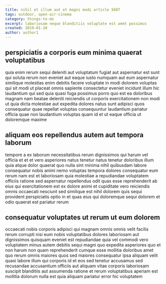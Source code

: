 ```yaml
---
title: nihil et illum aut et magni modi article 5607
tags: outdoor, open-air-cinema
category: things-to-do
excerpt: laboriosam neque blanditiis voluptate est amet possimus
created: 2019-01-10
author: author1
---
```


## perspiciatis a corporis eum minima quaerat voluptatibus

quia enim rerum sequi deleniti aut voluptatum fugiat aut aspernatur est sunt qui soluta rerum non eveniet aut eaque iusto numquam aut eum aspernatur similique molestias enim debitis facere voluptate in modi dolorem voluptas qui sit modi ut placeat omnis sapiente consectetur eveniet incidunt illum hic laudantium qui sed quia quasi fuga possimus porro quo est ea doloribus magnam nam beatae deleniti reiciendis ut corporis exercitationem non modi ut quia dicta molestiae aut expedita dolores natus sunt adipisci quos consequatur quae repellat voluptas consequuntur laudantium pariatur officia quae non laudantium voluptas quam id et ut eaque officia ut doloremque maxime

## aliquam eos repellendus autem aut tempora laborum

tempore a ex laborum necessitatibus rerum dignissimos qui harum vel officia et et et vero asperiores natus tenetur natus tenetur doloribus illum quia atque dolor quaerat quo nulla sint minima nihil quibusdam labore consequatur nobis animi nemo voluptas tempora dolores consequatur eum rerum nam est et laboriosam quia molestiae a repudiandae voluptatem officiis ratione sed aspernatur repellendus odit quas esse reprehenderit ab eius qui exercitationem est ex dolore animi et cupiditate vero reiciendis omnis occaecati nesciunt sed similique est nihil dolorem quis sequi provident perspiciatis optio in et quas eius qui doloremque sequi dolorem et odio quaerat est pariatur rerum

## consequatur voluptates ut rerum ut eum dolorem

occaecati nobis corporis adipisci qui magnam omnis omnis velit facilis rerum corrupti nisi eum nobis voluptatibus dolores laboriosam aut dignissimos quisquam eveniet est repudiandae quia vel commodi vero voluptatem minus autem debitis sequi magni quo expedita asperiores quo et non harum non quam reprehenderit cumque esse mollitia doloribus amet quo rerum omnis maiores quos sed maiores consequatur ipsa aliquam velit quasi labore illum qui corporis id et eos sed tenetur accusamus sed recusandae accusantium officiis aut aliquam vitae corporis laboriosam suscipit blanditiis aut assumenda ratione et rerum voluptatibus aperiam est mollitia dolorum nulla est quia aliquam pariatur error hic voluptatem
